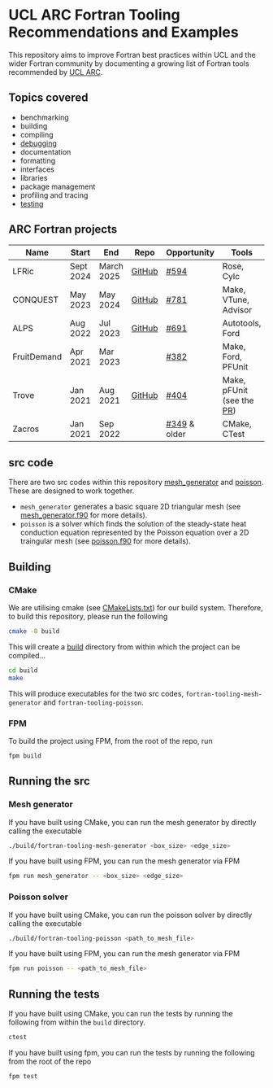 # UCL ARC Fortran Tooling Recommendations and Examples

This repository aims to improve Fortran best practices within UCL and the wider Fortran community by documenting a growing list of Fortran tools recommended by [UCL ARC](https://ucl.ac.uk/arc). 

## Topics covered

- benchmarking
- building
- compiling
- [debugging](./debugging)
- documentation
- formatting
- interfaces
- libraries
- package management
- profiling and tracing
- [testing](./testing)

## ARC Fortran projects 

| Name | Start | End | Repo | Opportunity | Tools | Lessons |
| --- | --- | --- | --- | --- | --- | --- |
| LFRic | Sept 2024 | March 2025 | [GitHub](https://github.com/exoclim/lfric_dev) | [#594](https://github.com/UCL-ARC/research-software-opportunities/issues/594) | Rose, Cylc | |
| CONQUEST | May 2023 | May 2024 | [GitHub](https://github.com/OrderN/CONQUEST-release) | [#781](https://github.com/UCL-ARC/research-software-opportunities/issues/781) | Make, VTune, Advisor | |
| ALPS | Aug 2022 | Jul 2023 | [GitHub](https://github.com/danielver02/ALPS) | [#691](https://github.com/UCL-ARC/research-software-opportunities/issues/691) | Autotools, Ford | |
| FruitDemand | Apr 2021 | Mar 2023 |  | [#382](https://github.com/UCL-ARC/research-software-opportunities/issues/382) |  Make, Ford, PFUnit | |
| Trove | Jan 2021 | Aug 2021 | [GitHub](https://github.com/Trovemaster/TROVE/tree/merge-develop-mpi) | [#404](https://github.com/UCL-ARC/research-software-opportunities/issues/404) | Make, pFUnit (see the [PR](https://github.com/Trovemaster/TROVE/pull/44/files#diff-beda42571c095172ab63437d050612a571d0d9ddd3ad4f2aecbce907a9b7e3d0)) | |
| Zacros | Jan 2021 | Sep 2022 | | [#349](https://github.com/UCL-ARC/research-software-opportunities/issues/349) & older | CMake, CTest | | 

## src code

There are two src codes within this repository [mesh_generator](./src/mesh_generator/) and [poisson](./src/poisson/). These are designed to work together. 
- `mesh_generator` generates a basic square 2D triangular mesh (see [mesh_generator.f90](./src/mesh_generator/mesh_generator.f90) for more details).
- `poisson` is a solver which finds the solution of the steady-state heat conduction equation represented by the Poisson equation over a 2D traingular mesh (see [poisson.f90](./src/poisson/poisson.f90) for more details).

## Building

### CMake
We are utilising cmake (see [CMakeLists.txt](./CMakeLists.txt)) for our build system. Therefore, to build this repository, please run the following
```sh
cmake -B build 
``` 
This will create a [build](./build) directory from within which the project can be compiled...
```sh
cd build
make
```
This will produce executables for the two src codes, `fortran-tooling-mesh-generator` and `fortran-tooling-poisson`.

### FPM
To build the project using FPM, from the root of the repo, run
```sh
fpm build
```

## Running the src

### Mesh generator
If you have built using CMake, you can run the mesh generator by directly calling the executable
```sh
./build/fortran-tooling-mesh-generator <box_size> <edge_size>
```

If you have built using FPM, you can run the mesh generator via FPM
```sh
fpm run mesh_generator -- <box_size> <edge_size>
```

### Poisson solver
If you have built using CMake, you can run the poisson solver by directly calling the executable
```sh
./build/fortran-tooling-poisson <path_to_mesh_file>
```

If you have built using FPM, you can run the mesh generator via FPM
```sh
fpm run poisson -- <path_to_mesh_file>
```

## Running the tests
If you have built using CMake, you can run the tests by running the following from within the `build` directory.
```sh
ctest
```

If you have built using fpm, you can run the tests by running the following from the root of the repo
```sh
fpm test
```
